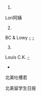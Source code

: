 
1.
Lori阿姨

2.
BC & Lowy
[-]()
[-](https://www.youtube.com/watch?v=VOIKwyJpwPM#Youtube-BC&Lowy-解释-女生)

3.
Louis C.K.
[-](https://www.youtube.com/watch?v=rrur2q1ZDF0)

-

北美吐槽君

北美留学生日报
